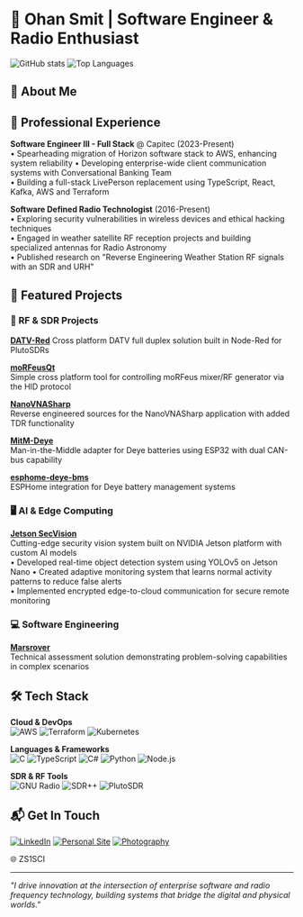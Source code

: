 # 👋 Ohan Smit | Software Engineer & Radio Enthusiast

![GitHub stats](https://github-readme-stats.vercel.app/api?username=Psynosaur&show_icons=true&theme=radical)
![Top Languages](https://github-readme-stats.vercel.app/api/top-langs/?username=Psynosaur&layout=compact&theme=radical)

## 📌 About Me

## 💼 Professional Experience

**Software Engineer III - Full Stack** @ Capitec (2023-Present)  
• Spearheading migration of Horizon software stack to AWS, enhancing system reliability 
• Developing enterprise-wide client communication systems with Conversational Banking Team  
• Building a full-stack LivePerson replacement using TypeScript, React, Kafka, AWS and Terraform   

**Software Defined Radio Technologist** (2016-Present)  
• Exploring security vulnerabilities in wireless devices and ethical hacking techniques  
• Engaged in weather satellite RF reception projects and building specialized antennas for Radio Astronomy  
• Published research on "Reverse Engineering Weather Station RF signals with an SDR and URH"  

## 🔬 Featured Projects

### 📡 RF & SDR Projects

**[DATV-Red](https://github.com/Psynosaur/DATV-Red)** 
Cross platform DATV full duplex solution built in Node-Red for PlutoSDRs

**[moRFeusQt](https://github.com/Psynosaur/moRFeusQt)**  
Simple cross platform tool for controlling moRFeus mixer/RF generator via the HID protocol

**[NanoVNASharp](https://github.com/Psynosaur/NanoVNASharp)**  
Reverse engineered sources for the NanoVNASharp application with added TDR functionality

**[MitM-Deye](https://github.com/Psynosaur/MitM-Deye)**  
Man-in-the-Middle adapter for Deye batteries using ESP32 with dual CAN-bus capability

**[esphome-deye-bms](https://github.com/Psynosaur/esphome-deye-bms)**  
ESPHome integration for Deye battery management systems

### 🖥️ AI & Edge Computing

**[Jetson SecVision](https://github.com/Psynosaur/Jetson-SecVision)**  
Cutting-edge security vision system built on NVIDIA Jetson platform with custom AI models  
• Developed real-time object detection system using YOLOv5 on Jetson Nano
• Created adaptive monitoring system that learns normal activity patterns to reduce false alerts  
• Implemented encrypted edge-to-cloud communication for secure remote monitoring  

### 💻 Software Engineering

**[Marsrover](https://github.com/Psynosaur/_Marsrover)**  
Technical assessment solution demonstrating problem-solving capabilities in complex scenarios

## 🛠️ Tech Stack

**Cloud & DevOps**  
![AWS](https://img.shields.io/badge/AWS-232F3E?style=for-the-badge&logo=amazon-aws&logoColor=white)
![Terraform](https://img.shields.io/badge/Terraform-7B42BC?style=for-the-badge&logo=terraform&logoColor=white)
![Kubernetes](https://img.shields.io/badge/Kubernetes-326CE5?style=for-the-badge&logo=kubernetes&logoColor=white)

**Languages & Frameworks**  
![C](https://img.shields.io/badge/C-A8B9CC?style=for-the-badge)
![TypeScript](https://img.shields.io/badge/TypeScript-007ACC?style=for-the-badge&logo=typescript&logoColor=white)
![C#](https://img.shields.io/badge/C%23-239120?style=for-the-badge&logo=c-sharp&logoColor=white)
![Python](https://img.shields.io/badge/Python-3776AB?style=for-the-badge&logo=python&logoColor=white)
![Node.js](https://img.shields.io/badge/Node.js-339933?style=for-the-badge&logo=node.js&logoColor=white)

**SDR & RF Tools**  
![GNU Radio](https://img.shields.io/badge/GNU_Radio-009900?style=for-the-badge)
![SDR++](https://img.shields.io/badge/SDR++-FF6B6B?style=for-the-badge)
![PlutoSDR](https://img.shields.io/badge/PlutoSDR-4B0082?style=for-the-badge)

## 📬 Get In Touch

[![LinkedIn](https://img.shields.io/badge/LinkedIn-0077B5?style=for-the-badge&logo=linkedin&logoColor=white)](https://www.linkedin.com/in/ohansmit)
[![Personal Site](https://img.shields.io/badge/WeatherU-00ACEE?style=for-the-badge&logo=wordpress&logoColor=white)](https://weatheru.co.za)
[![Photography](https://img.shields.io/badge/Flickr-E4405F?style=for-the-badge&logo=flickr&logoColor=white)](https://flickr.com/ohansmit)

🌐 ZS1SCI

---

*"I drive innovation at the intersection of enterprise software and radio frequency technology, building systems that bridge the digital and physical worlds."*
